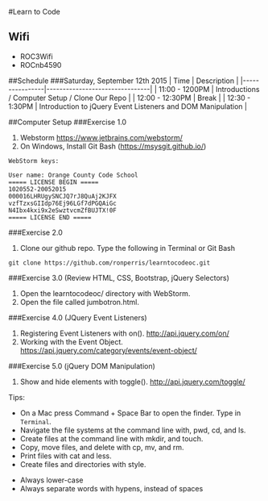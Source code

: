 #Learn to Code

Wifi
----
* ROC3Wifi
* ROCnb4590

##Schedule
###Saturday, September 12th 2015
| Time | Description |
|----------------|--------------------------------|
| 11:00 - 1200PM | Introductions / Computer Setup / Clone Our Repo |
| 12:00 - 12:30PM | Break |
| 12:30 - 1:30PM | Introduction to jQuery Event Listeners and DOM Manipulation |

##Computer Setup
###Exercise 1.0
1. Webstorm https://www.jetbrains.com/webstorm/
2. On Windows, Install Git Bash (https://msysgit.github.io/)
```
WebStorm keys:

User name: Orange County Code School
===== LICENSE BEGIN =====
1020552-20052015
000016LHRUgySNCJQ7rJ8QuAj2KJFX
vzfTzxsGIIdp76Ej96LGf7dPGQAiGc
N4Ibx4kxi9x2eSwztvcmZfBUJTX!0F
===== LICENSE END =====
```
###Exercise 2.0
1. Clone our github repo.
Type the following in Terminal or Git Bash
```
git clone https://github.com/ronperris/learntocodeoc.git
```

###Exercise 3.0 (Review HTML, CSS, Bootstrap, jQuery Selectors)
1. Open the learntocodeoc/ directory with WebStorm.
2. Open the file called jumbotron.html.

###Exercise 4.0 (JQuery Event Listeners)
1. Registering Event Listeners with on(). http://api.jquery.com/on/
2. Working with the Event Object. https://api.jquery.com/category/events/event-object/

###Exercise 5.0 (jQuery DOM Manipulation)
1. Show and hide elements with toggle(). http://api.jquery.com/toggle/

Tips:
* On a Mac press Command + Space Bar to open the finder. Type in `Terminal`.
* Navigate the file systems at the command line with, pwd, cd, and ls.
* Create files at the command line with mkdir, and touch.
* Copy, move files, and delete with cp, mv, and rm.
* Print files with cat and less.
* Create files and directories with style.
- Always lower-case
- Always separate words with hypens, instead of spaces
